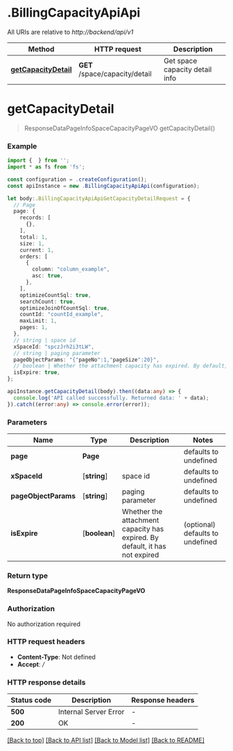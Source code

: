 # .BillingCapacityApiApi

All URIs are relative to *http://backend/api/v1*

Method | HTTP request | Description
------------- | ------------- | -------------
[**getCapacityDetail**](BillingCapacityApiApi.md#getCapacityDetail) | **GET** /space/capacity/detail | Get space capacity detail info


# **getCapacityDetail**
> ResponseDataPageInfoSpaceCapacityPageVO getCapacityDetail()


### Example


```typescript
import {  } from '';
import * as fs from 'fs';

const configuration = .createConfiguration();
const apiInstance = new .BillingCapacityApiApi(configuration);

let body:.BillingCapacityApiApiGetCapacityDetailRequest = {
  // Page
  page: {
    records: [
      {},
    ],
    total: 1,
    size: 1,
    current: 1,
    orders: [
      {
        column: "column_example",
        asc: true,
      },
    ],
    optimizeCountSql: true,
    searchCount: true,
    optimizeJoinOfCountSql: true,
    countId: "countId_example",
    maxLimit: 1,
    pages: 1,
  },
  // string | space id
  xSpaceId: "spczJrh2i3tLW",
  // string | paging parameter
  pageObjectParams: "{"pageNo":1,"pageSize":20}",
  // boolean | Whether the attachment capacity has expired. By default, it has not expired (optional)
  isExpire: true,
};

apiInstance.getCapacityDetail(body).then((data:any) => {
  console.log('API called successfully. Returned data: ' + data);
}).catch((error:any) => console.error(error));
```


### Parameters

Name | Type | Description  | Notes
------------- | ------------- | ------------- | -------------
 **page** | **Page** |  | defaults to undefined
 **xSpaceId** | [**string**] | space id | defaults to undefined
 **pageObjectParams** | [**string**] | paging parameter | defaults to undefined
 **isExpire** | [**boolean**] | Whether the attachment capacity has expired. By default, it has not expired | (optional) defaults to undefined


### Return type

**ResponseDataPageInfoSpaceCapacityPageVO**

### Authorization

No authorization required

### HTTP request headers

 - **Content-Type**: Not defined
 - **Accept**: */*


### HTTP response details
| Status code | Description | Response headers |
|-------------|-------------|------------------|
**500** | Internal Server Error |  -  |
**200** | OK |  -  |

[[Back to top]](#) [[Back to API list]](README.md#documentation-for-api-endpoints) [[Back to Model list]](README.md#documentation-for-models) [[Back to README]](README.md)


